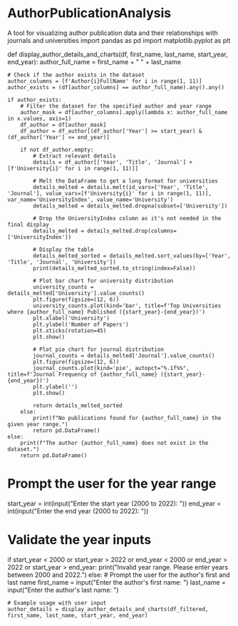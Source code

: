 # AuthorPublicationAnalysis
A tool for visualizing author publication data and their relationships with journals and universities
import pandas as pd
import matplotlib.pyplot as plt

def display_author_details_and_charts(df, first_name, last_name, start_year, end_year):
    author_full_name = first_name + " " + last_name

    # Check if the author exists in the dataset
    author_columns = [f'Author{i}FullName' for i in range(1, 11)]
    author_exists = (df[author_columns] == author_full_name).any().any()

    if author_exists:
        # Filter the dataset for the specified author and year range
        author_mask = df[author_columns].apply(lambda x: author_full_name in x.values, axis=1)
        df_author = df[author_mask]
        df_author = df_author[(df_author['Year'] >= start_year) & (df_author['Year'] <= end_year)]
        
        if not df_author.empty:
            # Extract relevant details
            details = df_author[['Year', 'Title', 'Journal'] + [f'University{i}' for i in range(1, 11)]]

            # Melt the DataFrame to get a long format for universities
            details_melted = details.melt(id_vars=['Year', 'Title', 'Journal'], value_vars=[f'University{i}' for i in range(1, 11)], var_name='UniversityIndex', value_name='University')
            details_melted = details_melted.dropna(subset=['University'])
            
            # Drop the UniversityIndex column as it's not needed in the final display
            details_melted = details_melted.drop(columns=['UniversityIndex'])
            
            # Display the table
            details_melted_sorted = details_melted.sort_values(by=['Year', 'Title', 'Journal', 'University'])
            print(details_melted_sorted.to_string(index=False))

            # Plot bar chart for university distribution
            university_counts = details_melted['University'].value_counts()
            plt.figure(figsize=(12, 6))
            university_counts.plot(kind='bar', title=f'Top Universities where {author_full_name} Published ({start_year}-{end_year})')
            plt.xlabel('University')
            plt.ylabel('Number of Papers')
            plt.xticks(rotation=45)
            plt.show()

            # Plot pie chart for journal distribution
            journal_counts = details_melted['Journal'].value_counts()
            plt.figure(figsize=(12, 6))
            journal_counts.plot(kind='pie', autopct="%.1f%%", title=f'Journal Frequency of {author_full_name} ({start_year}-{end_year})')
            plt.ylabel('')
            plt.show()

            return details_melted_sorted
        else:
            print(f"No publications found for {author_full_name} in the given year range.")
            return pd.DataFrame()
    else:
        print(f"The author {author_full_name} does not exist in the dataset.")
        return pd.DataFrame()

# Prompt the user for the year range
start_year = int(input("Enter the start year (2000 to 2022): "))
end_year = int(input("Enter the end year (2000 to 2022): "))

# Validate the year inputs
if start_year < 2000 or start_year > 2022 or end_year < 2000 or end_year > 2022 or start_year > end_year:
    print("Invalid year range. Please enter years between 2000 and 2022.")
else:
    # Prompt the user for the author's first and last name
    first_name = input("Enter the author's first name: ")
    last_name = input("Enter the author's last name: ")

    # Example usage with user input
    author_details = display_author_details_and_charts(df_filtered, first_name, last_name, start_year, end_year)
